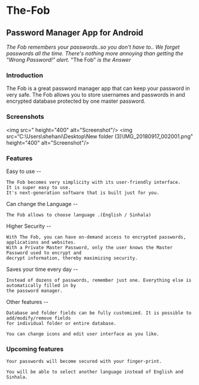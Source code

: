 # The-Fob

## Password Manager App for Android

*The Fob remembers your passwords..so you don't have to..*
*We forget passwords all the time. There's nothing more annoying than getting the "Wrong Password!" alert.* "The Fob" *is the Answer*

### Introduction

The Fob is a great password manager app that can keep your password in very safe.
The Fob allows you to store usernames and passwords in and encrypted database protected by one master password.

### Screenshots

<img src=" height="400" alt="Screenshot"/> <img src=“C:\Users\shehani\Desktop\New folder (3)\IMG_20180917_002001.png" height="400" alt="Screenshot"/>



### Features

Easy to use --
	
	The Fob becomes very simplicity with its user-friendly interface.
	It is super easy to use. 
	It's next-generation software that is built just for you.

Can change the Language --

	The Fob allows to choose language .(English / Sinhala)


Higher Security --

	With The Fob, you can have on-demand access to encrypted passwords, applications and websites.
	With a Private Master Password, only the user knows the Master Password used to encrypt and 
	decrypt information, thereby maximizing security. 

Saves your time every day --

	Instead of dozens of passwords, remember just one. Everything else is automatically filled in by 
	the password manager. 

Other features --

	Database and folder fields can be fully customized. It is possible to add/modify/remove fields
	for individual folder or entire database.

	You can change icons and edit user interface as you like.

### Upcoming features

	Your passwords will become secured with your finger-print.
	
	You will be able to select another language instead of English and Sinhala.



